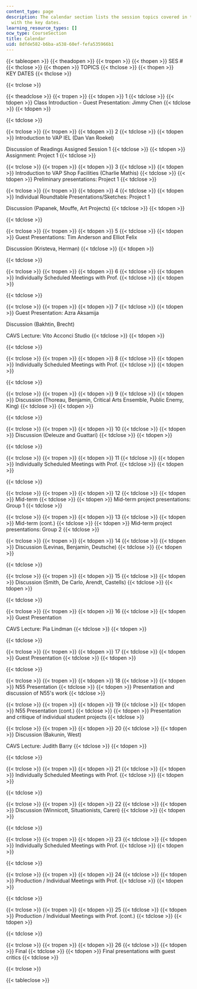 ```yaml
---
content_type: page
description: The calendar section lists the session topics covered in the course along
  with the key dates.
learning_resource_types: []
ocw_type: CourseSection
title: Calendar
uid: 8dfde582-b6ba-a538-60ef-fefa535966b1
---
```


{{< tableopen >}}
{{< theadopen >}}
{{< tropen >}}
{{< thopen >}}
SES #
{{< thclose >}}
{{< thopen >}}
TOPICS
{{< thclose >}}
{{< thopen >}}
KEY DATES
{{< thclose >}}

{{< trclose >}}

{{< theadclose >}}
{{< tropen >}}
{{< tdopen >}}
1
{{< tdclose >}}
{{< tdopen >}}
Class Introduction - Guest Presentation: Jimmy Chen
{{< tdclose >}}
{{< tdopen >}}

{{< tdclose >}}

{{< trclose >}}
{{< tropen >}}
{{< tdopen >}}
2
{{< tdclose >}}
{{< tdopen >}}
Introduction to VAP IEL (Dan Van Roekel)  
  
Discussion of Readings Assigned Session 1
{{< tdclose >}}
{{< tdopen >}}
Assignment: Project 1
{{< tdclose >}}

{{< trclose >}}
{{< tropen >}}
{{< tdopen >}}
3
{{< tdclose >}}
{{< tdopen >}}
Introduction to VAP Shop Facilities (Charlie Mathis)
{{< tdclose >}}
{{< tdopen >}}
Preliminary presentations: Project 1
{{< tdclose >}}

{{< trclose >}}
{{< tropen >}}
{{< tdopen >}}
4
{{< tdclose >}}
{{< tdopen >}}
Individual Roundtable Presentations/Sketches: Project 1  
  
Discussion (Papanek, Mouffe, Art Projects)
{{< tdclose >}}
{{< tdopen >}}

{{< tdclose >}}

{{< trclose >}}
{{< tropen >}}
{{< tdopen >}}
5
{{< tdclose >}}
{{< tdopen >}}
Guest Presentations: Tim Anderson and Elliot Felix  
  
Discussion (Kristeva, Herman)
{{< tdclose >}}
{{< tdopen >}}

{{< tdclose >}}

{{< trclose >}}
{{< tropen >}}
{{< tdopen >}}
6
{{< tdclose >}}
{{< tdopen >}}
Individually Scheduled Meetings with Prof.
{{< tdclose >}}
{{< tdopen >}}

{{< tdclose >}}

{{< trclose >}}
{{< tropen >}}
{{< tdopen >}}
7
{{< tdclose >}}
{{< tdopen >}}
Guest Presentation: Azra Aksamija  
  
Discussion (Bakhtin, Brecht)  
  
CAVS Lecture: Vito Acconci Studio
{{< tdclose >}}
{{< tdopen >}}

{{< tdclose >}}

{{< trclose >}}
{{< tropen >}}
{{< tdopen >}}
8
{{< tdclose >}}
{{< tdopen >}}
Individually Scheduled Meetings with Prof.
{{< tdclose >}}
{{< tdopen >}}

{{< tdclose >}}

{{< trclose >}}
{{< tropen >}}
{{< tdopen >}}
9
{{< tdclose >}}
{{< tdopen >}}
Discussion (Thoreau, Benjamin, Critical Arts Ensemble, Public Enemy, King)
{{< tdclose >}}
{{< tdopen >}}

{{< tdclose >}}

{{< trclose >}}
{{< tropen >}}
{{< tdopen >}}
10
{{< tdclose >}}
{{< tdopen >}}
Discussion (Deleuze and Guattari)
{{< tdclose >}}
{{< tdopen >}}

{{< tdclose >}}

{{< trclose >}}
{{< tropen >}}
{{< tdopen >}}
11
{{< tdclose >}}
{{< tdopen >}}
Individually Scheduled Meetings with Prof.
{{< tdclose >}}
{{< tdopen >}}

{{< tdclose >}}

{{< trclose >}}
{{< tropen >}}
{{< tdopen >}}
12
{{< tdclose >}}
{{< tdopen >}}
Mid-term
{{< tdclose >}}
{{< tdopen >}}
Mid-term project presentations: Group 1
{{< tdclose >}}

{{< trclose >}}
{{< tropen >}}
{{< tdopen >}}
13
{{< tdclose >}}
{{< tdopen >}}
Mid-term (cont.)
{{< tdclose >}}
{{< tdopen >}}
Mid-term project presentations: Group 2
{{< tdclose >}}

{{< trclose >}}
{{< tropen >}}
{{< tdopen >}}
14
{{< tdclose >}}
{{< tdopen >}}
Discussion (Levinas, Benjamin, Deutsche)
{{< tdclose >}}
{{< tdopen >}}

{{< tdclose >}}

{{< trclose >}}
{{< tropen >}}
{{< tdopen >}}
15
{{< tdclose >}}
{{< tdopen >}}
Discussion (Smith, De Carlo, Arendt, Castells)
{{< tdclose >}}
{{< tdopen >}}

{{< tdclose >}}

{{< trclose >}}
{{< tropen >}}
{{< tdopen >}}
16
{{< tdclose >}}
{{< tdopen >}}
Guest Presentation  
  
CAVS Lecture: Pia Lindman
{{< tdclose >}}
{{< tdopen >}}

{{< tdclose >}}

{{< trclose >}}
{{< tropen >}}
{{< tdopen >}}
17
{{< tdclose >}}
{{< tdopen >}}
Guest Presentation
{{< tdclose >}}
{{< tdopen >}}

{{< tdclose >}}

{{< trclose >}}
{{< tropen >}}
{{< tdopen >}}
18
{{< tdclose >}}
{{< tdopen >}}
N55 Presentation
{{< tdclose >}}
{{< tdopen >}}
Presentation and discussion of N55's work
{{< tdclose >}}

{{< trclose >}}
{{< tropen >}}
{{< tdopen >}}
19
{{< tdclose >}}
{{< tdopen >}}
N55 Presentation (cont.)
{{< tdclose >}}
{{< tdopen >}}
Presentation and critique of individual student projects
{{< tdclose >}}

{{< trclose >}}
{{< tropen >}}
{{< tdopen >}}
20
{{< tdclose >}}
{{< tdopen >}}
Discussion (Bakunin, West)  
  
CAVS Lecture: Judith Barry
{{< tdclose >}}
{{< tdopen >}}

{{< tdclose >}}

{{< trclose >}}
{{< tropen >}}
{{< tdopen >}}
21
{{< tdclose >}}
{{< tdopen >}}
Individually Scheduled Meetings with Prof.
{{< tdclose >}}
{{< tdopen >}}

{{< tdclose >}}

{{< trclose >}}
{{< tropen >}}
{{< tdopen >}}
22
{{< tdclose >}}
{{< tdopen >}}
Discussion (Winnicott, Situationists, Careri)
{{< tdclose >}}
{{< tdopen >}}

{{< tdclose >}}

{{< trclose >}}
{{< tropen >}}
{{< tdopen >}}
23
{{< tdclose >}}
{{< tdopen >}}
Individually Scheduled Meetings with Prof.
{{< tdclose >}}
{{< tdopen >}}

{{< tdclose >}}

{{< trclose >}}
{{< tropen >}}
{{< tdopen >}}
24
{{< tdclose >}}
{{< tdopen >}}
Production / Individual Meetings with Prof.
{{< tdclose >}}
{{< tdopen >}}

{{< tdclose >}}

{{< trclose >}}
{{< tropen >}}
{{< tdopen >}}
25
{{< tdclose >}}
{{< tdopen >}}
Production / Individual Meetings with Prof. (cont.)
{{< tdclose >}}
{{< tdopen >}}

{{< tdclose >}}

{{< trclose >}}
{{< tropen >}}
{{< tdopen >}}
26
{{< tdclose >}}
{{< tdopen >}}
Final
{{< tdclose >}}
{{< tdopen >}}
Final presentations with guest critics
{{< tdclose >}}

{{< trclose >}}

{{< tableclose >}}